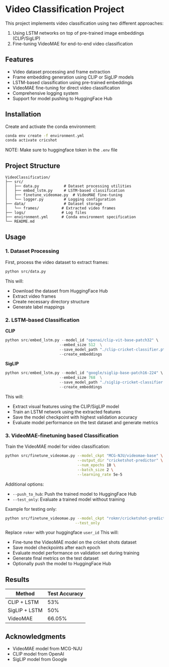 # Video Classification Project

This project implements video classification using two different approaches:
1. Using LSTM networks on top of pre-trained image embeddings (CLIP/SigLIP)
2. Fine-tuning VideoMAE for end-to-end video classification


## Features

- Video dataset processing and frame extraction
- Frame embedding generation using CLIP or SigLIP models
- LSTM-based classification using pre-trained embeddings
- VideoMAE fine-tuning for direct video classification
- Comprehensive logging system
- Support for model pushing to HuggingFace Hub


## Installation

Create and activate the conda environment:
```bash
conda env create -f environment.yml
conda activate cricshot
```
NOTE: Make sure to huggingface token in the `.env` file

## Project Structure

```
VideoClassification/
├── src/
│   ├── data.py           # Dataset processing utilities
│   ├── embed_lstm.py     # LSTM-based classification
│   ├── finetune_videomae.py  # VideoMAE fine-tuning
│   └── logger.py         # Logging configuration
├── data/                 # Dataset storage
│   └── frames/          # Extracted video frames
├── logs/                # Log files
├── environment.yml      # Conda environment specification
└── README.md
```

## Usage

### 1. Dataset Processing

First, process the video dataset to extract frames:

```bash
python src/data.py
```

This will:
- Download the dataset from HuggingFace Hub
- Extract video frames
- Create necessary directory structure
- Generate label mappings

### 2. LSTM-based Classification
**CLIP**
```python
python src/embed_lstm.py --model_id "openai/clip-vit-base-patch32" \
                        --embed_size 512  \
                        --save_model_path "./clip-cricket-classifier.pt" \
                        --create_embeddings
```

**SigLIP**

```python
python src/embed_lstm.py --model_id "google/siglip-base-patch16-224" \
                        --embed_size 768  \
                        --save_model_path "./siglip-cricket-classifier.pt" \
                        --create_embeddings 
```

This will:
- Extract visual features using the CLIP/SigLIP model
- Train an LSTM network using the extracted features
- Save the model checkpoint with highest validation accuracy
- Evaluate model performance on the test dataset and generate metrics

### 3. VideoMAE-finetuning based Classification

Train the VideoMAE model for video classification:

```bash
python src/finetune_videomae.py --model_ckpt "MCG-NJU/videomae-base" \
                                --output_dir "cricketshot-predictor" \
                                --num_epochs 10 \
                                --batch_size 2 \
                                --learning_rate 5e-5
```

Additional options:
- `--push_to_hub`: Push the trained model to HuggingFace Hub
- `--test_only`: Evaluate a trained model without training

Example for testing only:
```bash
python src/finetune_videomae.py --model_ckpt "rokmr/cricketshot-predictor" \
                               --test_only
```
Replace `rokmr` with your huggingface `user_id`
This will:
- Fine-tune the VideoMAE model on the cricket shots dataset
- Save model checkpoints after each epoch
- Evaluate model performance on validation set during training
- Generate final metrics on the test dataset
- Optionally push the model to HuggingFace Hub

## Results

| Method | Test Accuracy |
|--------|---------------|
| CLIP + LSTM | 53% |
| SigLIP + LSTM | 50% |
| VideoMAE | 66.05% |

## Acknowledgments

- VideoMAE model from MCG-NJU
- CLIP model from OpenAI
- SigLIP model from Google